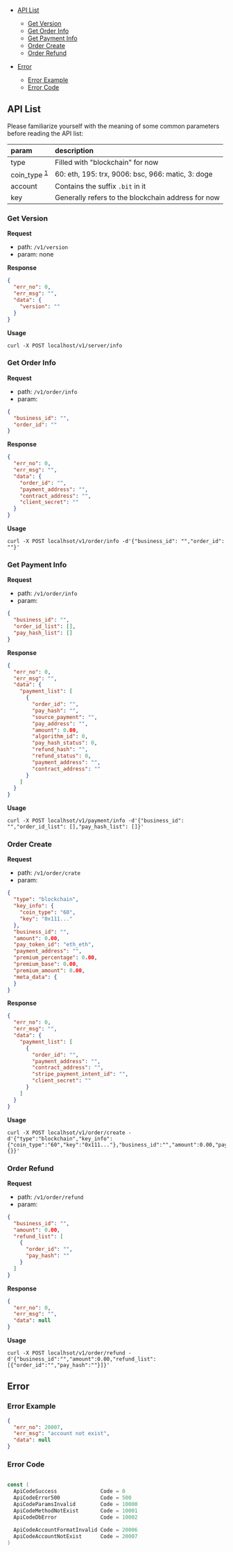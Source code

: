 * [API List](#api-list)
    * [Get Version](#Get-Version)
    * [Get Order Info](#Get-Order-Info)
    * [Get Payment Info](#Get-Payment-Info)
    * [Order Create](#Order-Create)
    * [Order Refund](#Order-Refund)

* [Error](#error)
    * [Error Example](#error-example)
    * [Error Code](#error-code)


## API List

Please familiarize yourself with the meaning of some common parameters before reading the API list:

| param                                                                                    | description                                        |
| :-------------------------                                                               |:---------------------------------------------------|
| type                                                                                     | Filled with "blockchain" for now                   |
| coin\_type <sup>[1](https://github.com/satoshilabs/slips/blob/master/slip-0044.md)</sup> | 60: eth, 195: trx, 9006: bsc, 966: matic, 3: doge  |
| account                                                                                  | Contains the suffix `.bit` in it                   |
| key                                                                                      | Generally refers to the blockchain address for now |



### Get Version

**Request**
* path: `/v1/version`
* param: none

**Response**

```json
{
  "err_no": 0,
  "err_msg": "",
  "data": {
    "version": ""
  }
}
```

**Usage**

```shell
curl -X POST localhost/v1/server/info
```


### Get Order Info

**Request**
* path: `/v1/order/info`
* param:
```json
{
  "business_id": "",
  "order_id": ""
}
```
**Response**

```json
{
  "err_no": 0,
  "err_msg": "",
  "data": {
    "order_id": "",
    "payment_address": "",
    "contract_address": "",
    "client_secret": ""
  }
}
```

**Usage**

```shell
curl -X POST localhsot/v1/order/info -d'{"business_id": "","order_id": ""}'
```

### Get Payment Info

**Request**
* path: `/v1/order/info`
* param:
```json
{
  "business_id": "",
  "order_id_list": [],
  "pay_hash_list": []
}
```
**Response**

```json
{
  "err_no": 0,
  "err_msg": "",
  "data": {
    "payment_list": [
      {
        "order_id": "",
        "pay_hash": "",
        "source_payment": "",
        "pay_address": "",
        "amount": 0.00,
        "algorithm_id": 0,
        "pay_hash_status": 0,
        "refund_hash": "",
        "refund_status": 0,
        "payment_address": "",
        "contract_address": ""
      }
    ]
  }
}
```

**Usage**

```shell
curl -X POST localhsot/v1/payment/info -d'{"business_id": "","order_id_list": [],"pay_hash_list": []}'
```


### Order Create

**Request**
* path: `/v1/order/crate`
* param:
```json
{
  "type": "blockchain",
  "key_info": {
    "coin_type": "60",
    "key": "0x111..."
  },
  "business_id": "",
  "amount": 0.00,
  "pay_token_id": "eth_eth",
  "payment_address": "",
  "premium_percentage": 0.00,
  "premium_base": 0.00,
  "premium_amount": 0.00,
  "meta_data": {
  }
}
```
**Response**

```json
{
  "err_no": 0,
  "err_msg": "",
  "data": {
    "payment_list": [
      {
        "order_id": "",
        "payment_address": "",
        "contract_address": "",
        "stripe_payment_intent_id": "",
        "client_secret": ""
      }
    ]
  }
}
```

**Usage**

```shell
curl -X POST localhsot/v1/order/create -d'{"type":"blockchain","key_info":{"coin_type":"60","key":"0x111..."},"business_id":"","amount":0.00,"pay_token_id":"eth_eth","payment_address":"","premium_percentage":0.00,"premium_base":0.00,"premium_amount":0.00,"meta_data":{}}'
```

### Order Refund

**Request**
* path: `/v1/order/refund`
* param:
```json
{
  "business_id": "",
  "amount": 0.00,
  "refund_list": [
    {
      "order_id": "",
      "pay_hash": ""
    }
  ]
}
```
**Response**

```json
{
  "err_no": 0,
  "err_msg": "",
  "data": null
}
```

**Usage**

```shell
curl -X POST localhsot/v1/order/refund -d'{"business_id":"","amount":0.00,"refund_list":[{"order_id":"","pay_hash":""}]}'
```


## Error
### Error Example
```json
{
  "err_no": 20007,
  "err_msg": "account not exist",
  "data": null
}
```
### Error Code
```go

const (
  ApiCodeSuccess              Code = 0
  ApiCodeError500             Code = 500
  ApiCodeParamsInvalid        Code = 10000
  ApiCodeMethodNotExist       Code = 10001
  ApiCodeDbError              Code = 10002
  
  ApiCodeAccountFormatInvalid Code = 20006
  ApiCodeAccountNotExist      Code = 20007
)

```
    
